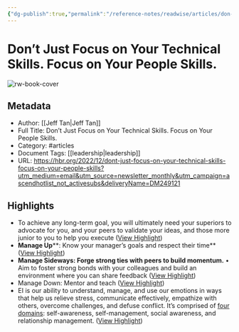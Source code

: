 ```yaml
---
{"dg-publish":true,"permalink":"/reference-notes/readwise/articles/don-t-just-focus-on-your-technical-skills-focus-on-your-people-skills/"}
---
```


# Don’t Just Focus on Your Technical Skills. Focus on Your People Skills.

![rw-book-cover](https://hbr.org/resources/images/article_assets/2022/11/A_Dec22_28_Invest-development_97971078.jpg)

## Metadata
- Author: [[Jeff Tan\|Jeff Tan]]
- Full Title: Don’t Just Focus on Your Technical Skills. Focus on Your People Skills.
- Category: #articles
- Document Tags: [[leadership\|leadership]] 
- URL: https://hbr.org/2022/12/dont-just-focus-on-your-technical-skills-focus-on-your-people-skills?utm_medium=email&utm_source=newsletter_monthly&utm_campaign=ascendhotlist_not_activesubs&deliveryName=DM249121

## Highlights
- To achieve any long-term goal, you will ultimately need your superiors to advocate for you, and your peers to validate your ideas, and those more junior to you to help you execute ([View Highlight](https://read.readwise.io/read/01gsewxb2a4bnfq3ws60tm60wa))
- **Manage Up****: Know your manager’s goals and respect their time** ([View Highlight](https://read.readwise.io/read/01gsewz1gmbrczx05gkn0gkhwc))
- **Manage Sideways: Forge strong ties with peers to build momentum.**
  • Aim to foster strong bonds with your colleagues and build an environment where you can share feedback ([View Highlight](https://read.readwise.io/read/01gsewznnzg69s2yxt6a63g8t0))
- Manage Down: Mentor and teach ([View Highlight](https://read.readwise.io/read/01gsex287f9keej928nawq0rkz))
- EI is our ability to understand, manage, and use our emotions in ways that help us relieve stress, communicate effectively, empathize with others, overcome challenges, and defuse conflict. It’s comprised of [four domains](https://hbr.org/2017/02/emotional-intelligence-has-12-elements-which-do-you-need-to-work-on): self-awareness, self-management, social awareness, and relationship management. ([View Highlight](https://read.readwise.io/read/01gsex36vnttczynp8nwp0n3pv))
